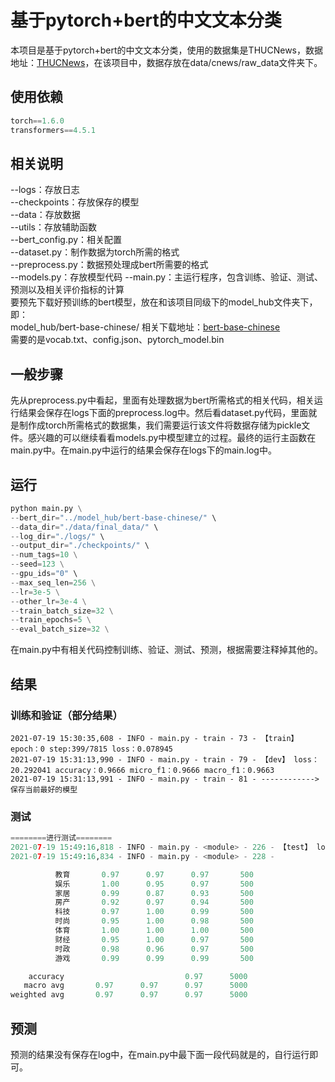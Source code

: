 # 基于pytorch+bert的中文文本分类

本项目是基于pytorch+bert的中文文本分类，使用的数据集是THUCNews，数据地址：<a href="https://github.com/gaussic/text-classification-cnn-rnn">THUCNews</a>，在该项目中，数据存放在data/cnews/raw_data文件夹下。<br>

## 使用依赖
```python
torch==1.6.0
transformers==4.5.1
```
## 相关说明
--logs：存放日志<br>
--checkpoints：存放保存的模型<br>
--data：存放数据<br>
--utils：存放辅助函数<br>
--bert_config.py：相关配置<br>
--dataset.py：制作数据为torch所需的格式<br>
--preprocess.py：数据预处理成bert所需要的格式<br>
--models.py：存放模型代码
--main.py：主运行程序，包含训练、验证、测试、预测以及相关评价指标的计算<br>
要预先下载好预训练的bert模型，放在和该项目同级下的model_hub文件夹下，即：<br>
model_hub/bert-base-chinese/
相关下载地址：<a href="https://huggingface.co/bert-base-chinese/tree/main=">bert-base-chinese</a><br>
需要的是vocab.txt、config.json、pytorch_model.bin

## 一般步骤
先从preprocess.py中看起，里面有处理数据为bert所需格式的相关代码，相关运行结果会保存在logs下面的preprocess.log中。然后看dataset.py代码，里面就是制作成torch所需格式的数据集，我们需要运行该文件将数据存储为pickle文件。感兴趣的可以继续看看models.py中模型建立的过程。最终的运行主函数在main.py中。在main.py中运行的结果会保存在logs下的main.log中。

## 运行
```python
python main.py \
--bert_dir="../model_hub/bert-base-chinese/" \
--data_dir="./data/final_data/" \
--log_dir="./logs/" \
--output_dir="./checkpoints/" \
--num_tags=10 \
--seed=123 \
--gpu_ids="0" \
--max_seq_len=256 \
--lr=3e-5 \
--other_lr=3e-4 \
--train_batch_size=32 \
--train_epochs=5 \
--eval_batch_size=32 \
```
在main.py中有相关代码控制训练、验证、测试、预测，根据需要注释掉其他的。

## 结果
### 训练和验证（部分结果）
```
2021-07-19 15:30:35,608 - INFO - main.py - train - 73 - 【train】 epoch：0 step:399/7815 loss：0.078945
2021-07-19 15:31:13,990 - INFO - main.py - train - 79 - 【dev】 loss：20.292041 accuracy：0.9666 micro_f1：0.9666 macro_f1：0.9663
2021-07-19 15:31:13,991 - INFO - main.py - train - 81 - ------------>保存当前最好的模型
```
### 测试
```python
========进行测试========
2021-07-19 15:49:16,818 - INFO - main.py - <module> - 226 - 【test】 loss：18.493065 accuracy：0.9708 micro_f1：0.9708 macro_f1：0.9706
2021-07-19 15:49:16,834 - INFO - main.py - <module> - 228 -               precision    recall  f1-score   support

          教育       0.97      0.97      0.97       500
          娱乐       1.00      0.95      0.97       500
          家居       0.99      0.87      0.93       500
          房产       0.92      0.97      0.94       500
          科技       0.97      1.00      0.99       500
          时尚       0.95      1.00      0.98       500
          体育       1.00      1.00      1.00       500
          财经       0.95      1.00      0.97       500
          时政       0.98      0.96      0.97       500
          游戏       0.99      0.99      0.99       500

    accuracy                           0.97      5000
   macro avg       0.97      0.97      0.97      5000
weighted avg       0.97      0.97      0.97      5000
```
## 预测
预测的结果没有保存在log中，在main.py中最下面一段代码就是的，自行运行即可。



